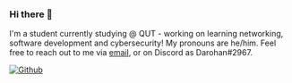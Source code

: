 ### Hi there 👋

I'm a student currently studying @ QUT - working on learning networking, software development and cybersecurity! My pronouns are he/him. Feel free to reach out to me via [email](mailto://benjamin.dundon@protonmail.com), or on Discord as Darohan#2967.  

[![Github](https://img.shields.io/github/followers/BenDundon?label=Follow&style=social)](https://github.com/BenDundon)  
